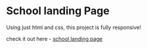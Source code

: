 # School landing Page 

Using just html and css, this project is fully responsive!

check it out here - [school landing page](https://school-landing-page-opal.vercel.app/)
